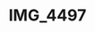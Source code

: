 ---
pid: '160'
layout: photos
title: IMG_4497
filename: IMG_4497.jpg
caption: analog sci-fi magazines
permalink: "/photos/160.html"
---